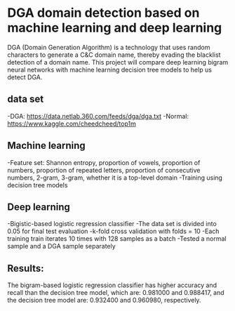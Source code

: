 # DGA domain detection based on machine learning and deep learning

DGA (Domain Generation Algorithm) is a technology that uses random characters to generate a C&C domain name, thereby evading the blacklist detection of a domain name. This project will compare deep learning bigram neural networks with machine learning decision tree models to help us detect DGA.

## data set

-DGA: https://data.netlab.360.com/feeds/dga/dga.txt
-Normal: https://www.kaggle.com/cheedcheed/top1m

## Machine learning

-Feature set: Shannon entropy, proportion of vowels, proportion of numbers, proportion of repeated letters, proportion of consecutive numbers, 2-gram, 3-gram, whether it is a top-level domain
-Training using decision tree models

## Deep learning

-Bigistic-based logistic regression classifier
-The data set is divided into 0.05 for final test evaluation
-k-fold cross validation with folds = 10
-Each training train iterates 10 times with 128 samples as a batch
-Tested a normal sample and a DGA sample separately

## Results:

The bigram-based logistic regression classifier has higher accuracy and recall than the decision tree model, which are: 0.981000 and 0.988417, and the decision tree model are: 0.932400 and 0.960980, respectively.